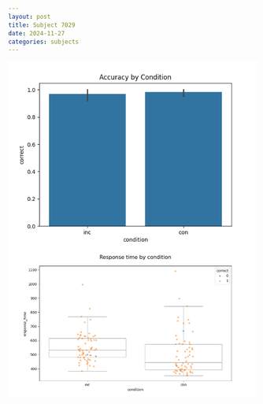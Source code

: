 ```yaml
---
layout: post
title: Subject 7029
date: 2024-11-27
categories: subjects
---
```


![](data/7029/run-13/7029_NF_acc.png)
![](data/7029/run-13/7029_NF_rt.png)
